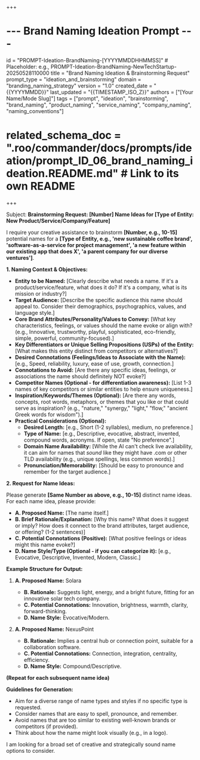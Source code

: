 +++
# --- Brand Naming Ideation Prompt ---
id = "PROMPT-Ideation-BrandNaming-[YYYYMMDDHHMMSS]" # Placeholder: e.g., PROMPT-Ideation-BrandNaming-NewTechStartup-20250528110000
title = "Brand Naming Ideation & Brainstorming Request"
prompt_type = "ideation_and_brainstorming"
domain = "branding_naming_strategy"
version = "1.0"
created_date = "{{YYYYMMDD}}"
last_updated = "{{TIMESTAMP_ISO_Z}}"
authors = ["[Your Name/Mode Slug]"]
tags = ["prompt", "ideation", "brainstorming", "brand_naming", "product_naming", "service_naming", "company_naming", "naming_conventions"]
# related_schema_doc = ".roo/commander/docs/prompts/ideation/prompt_ID_06_brand_naming_ideation.README.md" # Link to its own README
+++

Subject: **Brainstorming Request: [Number] Name Ideas for [Type of Entity: New Product/Service/Company/Feature]**

I require your creative assistance to brainstorm **[Number, e.g., 10-15]** potential names for a **[Type of Entity, e.g., 'new sustainable coffee brand', 'software-as-a-service for project management', 'a new feature within our existing app that does X', 'a parent company for our diverse ventures']**.

**1. Naming Context & Objectives:**
   *   **Entity to be Named:** [Clearly describe what needs a name. If it's a product/service/feature, what does it do? If it's a company, what is its mission or industry?]
   *   **Target Audience:** [Describe the specific audience this name should appeal to. Consider their demographics, psychographics, values, and language style.]
   *   **Core Brand Attributes/Personality/Values to Convey:** [What key characteristics, feelings, or values should the name evoke or align with? (e.g., Innovative, trustworthy, playful, sophisticated, eco-friendly, simple, powerful, community-focused).]
   *   **Key Differentiators or Unique Selling Propositions (USPs) of the Entity:** [What makes this entity distinct from competitors or alternatives?]
   *   **Desired Connotations (Feelings/Ideas to Associate with the Name):** [e.g., Speed, reliability, luxury, ease of use, growth, connection.]
   *   **Connotations to Avoid:** [Are there any specific ideas, feelings, or associations the name should definitely NOT evoke?]
   *   **Competitor Names (Optional - for differentiation awareness):** [List 1-3 names of key competitors or similar entities to help ensure uniqueness.]
   *   **Inspiration/Keywords/Themes (Optional):** [Are there any words, concepts, root words, metaphors, or themes that you like or that could serve as inspiration? (e.g., "nature," "synergy," "light," "flow," "ancient Greek words for wisdom").]
   *   **Practical Considerations (Optional):**
        *   **Desired Length:** [e.g., Short (1-2 syllables), medium, no preference.]
        *   **Type of Name:** [e.g., Descriptive, evocative, abstract, invented, compound words, acronyms. If open, state "No preference".]
        *   **Domain Name Availability:** [While the AI can't check live availability, it can aim for names that *sound* like they might have .com or other TLD availability (e.g., unique spellings, less common words).]
        *   **Pronunciation/Memorability:** [Should be easy to pronounce and remember for the target audience.]

**2. Request for Name Ideas:**

Please generate **[Same Number as above, e.g., 10-15]** distinct name ideas. For each name idea, please provide:

*   **A. Proposed Name:** [The name itself.]
*   **B. Brief Rationale/Explanation:** [Why this name? What does it suggest or imply? How does it connect to the brand attributes, target audience, or offering? (1-2 sentences)]
*   **C. Potential Connotations (Positive):** [What positive feelings or ideas might this name evoke?]
*   **D. Name Style/Type (Optional - if you can categorize it):** [e.g., Evocative, Descriptive, Invented, Modern, Classic.]

**Example Structure for Output:**

1.  **A. Proposed Name:** Solara
    *   **B. Rationale:** Suggests light, energy, and a bright future, fitting for an innovative solar tech company.
    *   **C. Potential Connotations:** Innovation, brightness, warmth, clarity, forward-thinking.
    *   **D. Name Style:** Evocative/Modern.

2.  **A. Proposed Name:** NexusPoint
    *   **B. Rationale:** Implies a central hub or connection point, suitable for a collaboration software.
    *   **C. Potential Connotations:** Connection, integration, centrality, efficiency.
    *   **D. Name Style:** Compound/Descriptive.

**(Repeat for each subsequent name idea)**

**Guidelines for Generation:**
*   Aim for a diverse range of name types and styles if no specific type is requested.
*   Consider names that are easy to spell, pronounce, and remember.
*   Avoid names that are too similar to existing well-known brands or competitors (if provided).
*   Think about how the name might look visually (e.g., in a logo).

I am looking for a broad set of creative and strategically sound name options to consider.